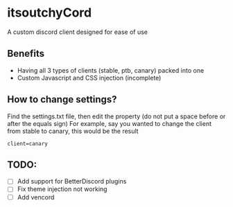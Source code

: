 # itsoutchyCord
A custom discord client designed for ease of use

## Benefits
- Having all 3 types of clients (stable, ptb, canary) packed into one
- Custom Javascript and CSS injection (incomplete)

## How to change settings?
Find the settings.txt file, then edit the property (do not put a space before or after the equals sign)
For example, say you wanted to change the client from stable to canary, this would be the result
```
client=canary
```

## TODO:
- [ ] Add support for BetterDiscord plugins  
- [ ] Fix theme injection not working  
- [ ] Add vencord  